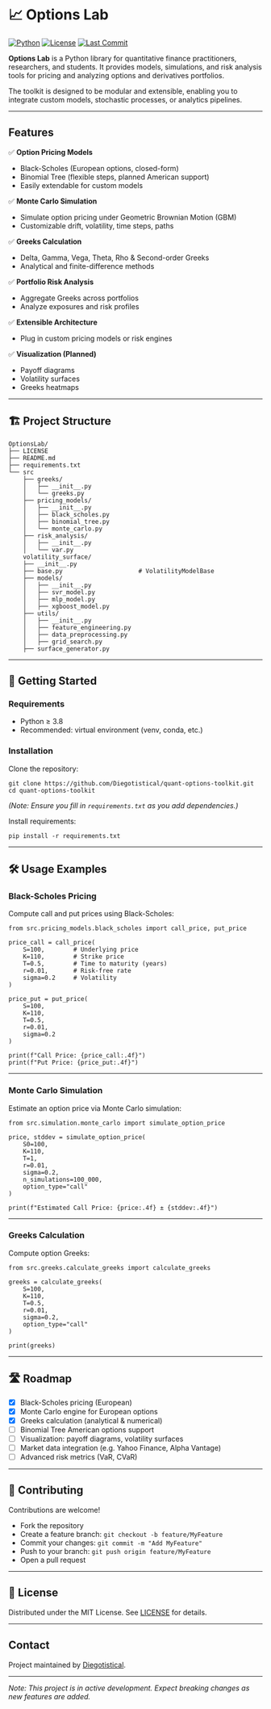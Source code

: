 # 📈 Options Lab

[![Python](https://img.shields.io/badge/Python-3.8%2B-blue.svg)](https://www.python.org/downloads/)
[![License](https://img.shields.io/github/license/Diegotistical/OptionsLab)](LICENSE)
[![Last Commit](https://img.shields.io/github/last-commit/Diegotistical/OptionsLab)](https://github.com/Diegotistical/quant-options-toolkit/commits/main)

**Options Lab** is a Python library for quantitative finance practitioners, researchers, and students. It provides models, simulations, and risk analysis tools for pricing and analyzing options and derivatives portfolios.

The toolkit is designed to be modular and extensible, enabling you to integrate custom models, stochastic processes, or analytics pipelines.

---

## Features

✅ **Option Pricing Models**
- Black-Scholes (European options, closed-form)
- Binomial Tree (flexible steps, planned American support)
- Easily extendable for custom models

✅ **Monte Carlo Simulation**
- Simulate option pricing under Geometric Brownian Motion (GBM)
- Customizable drift, volatility, time steps, paths

✅ **Greeks Calculation**
- Delta, Gamma, Vega, Theta, Rho & Second-order Greeks
- Analytical and finite-difference methods

✅ **Portfolio Risk Analysis**
- Aggregate Greeks across portfolios
- Analyze exposures and risk profiles

✅ **Extensible Architecture**
- Plug in custom pricing models or risk engines

✅ **Visualization (Planned)**
- Payoff diagrams
- Volatility surfaces
- Greeks heatmaps

---

## 🏗️ Project Structure

    OptionsLab/
    ├── LICENSE
    ├── README.md
    ├── requirements.txt
    └── src
        ├── greeks/
        │   ├── __init__.py
        │   └── greeks.py
        ├── pricing_models/
        │   ├── __init__.py
        │   ├── black_scholes.py
        │   ├── binomial_tree.py
        │   └── monte_carlo.py
        ├── risk_analysis/
        │   ├── __init__.py
        │   └── var.py
        volatility_surface/
        ├── __init__.py
        ├── base.py                     # VolatilityModelBase
        ├── models/
        │   ├── __init__.py
        │   ├── svr_model.py            
        │   ├── mlp_model.py        
        │   ├── xgboost_model.py      
        ├── utils/
        │   ├── __init__.py
        │   ├── feature_engineering.py  
        │   ├── data_preprocessing.py  
        │   ├── grid_search.py         
        ├── surface_generator.py        
                

---

## 🚀 Getting Started

### Requirements

- Python ≥ 3.8
- Recommended: virtual environment (venv, conda, etc.)

### Installation

Clone the repository:

    git clone https://github.com/Diegotistical/quant-options-toolkit.git
    cd quant-options-toolkit

*(Note: Ensure you fill in `requirements.txt` as you add dependencies.)*

Install requirements:

    pip install -r requirements.txt

---

## 🛠️ Usage Examples

### Black-Scholes Pricing

Compute call and put prices using Black-Scholes:

    from src.pricing_models.black_scholes import call_price, put_price

    price_call = call_price(
        S=100,        # Underlying price
        K=110,        # Strike price
        T=0.5,        # Time to maturity (years)
        r=0.01,       # Risk-free rate
        sigma=0.2     # Volatility
    )

    price_put = put_price(
        S=100,
        K=110,
        T=0.5,
        r=0.01,
        sigma=0.2
    )

    print(f"Call Price: {price_call:.4f}")
    print(f"Put Price: {price_put:.4f}")

---

### Monte Carlo Simulation

Estimate an option price via Monte Carlo simulation:

    from src.simulation.monte_carlo import simulate_option_price

    price, stddev = simulate_option_price(
        S0=100,
        K=110,
        T=1,
        r=0.01,
        sigma=0.2,
        n_simulations=100_000,
        option_type="call"
    )

    print(f"Estimated Call Price: {price:.4f} ± {stddev:.4f}")

---

### Greeks Calculation

Compute option Greeks:

    from src.greeks.calculate_greeks import calculate_greeks

    greeks = calculate_greeks(
        S=100,
        K=110,
        T=0.5,
        r=0.01,
        sigma=0.2,
        option_type="call"
    )

    print(greeks)

---

## 🛣️ Roadmap

- [x] Black-Scholes pricing (European)
- [x] Monte Carlo engine for European options
- [x] Greeks calculation (analytical & numerical)
- [ ] Binomial Tree American options support
- [ ] Visualization: payoff diagrams, volatility surfaces
- [ ] Market data integration (e.g. Yahoo Finance, Alpha Vantage)
- [ ] Advanced risk metrics (VaR, CVaR)

---

## 🤝 Contributing

Contributions are welcome!

- Fork the repository
- Create a feature branch: `git checkout -b feature/MyFeature`
- Commit your changes: `git commit -m "Add MyFeature"`
- Push to your branch: `git push origin feature/MyFeature`
- Open a pull request

---

## 📄 License

Distributed under the MIT License. See [LICENSE](LICENSE) for details.

---

## Contact

Project maintained by [Diegotistical](https://github.com/Diegotistical).

---

*Note: This project is in active development. Expect breaking changes as new features are added.*


